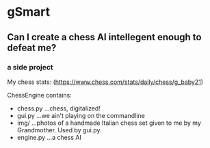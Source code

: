 # gSmart
## Can I create a chess AI intellegent enough to defeat me?
### a side project

My chess stats: (https://www.chess.com/stats/daily/chess/g_baby21)

ChessEngine contains:
- chess.py    ...chess, digitalized!
- gui.py      ...we ain't playing on the commandline
- img/        ...photos of a handmade Italian chess set given to me by my Grandmother. Used by gui.py.
- engine.py   ...a chess AI
